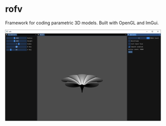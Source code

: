 # rofv

Framework for coding parametric 3D models. Built with OpenGL and ImGui.

![](https://raw.githubusercontent.com/santaclose/rofv/master/showcase/capture.png)